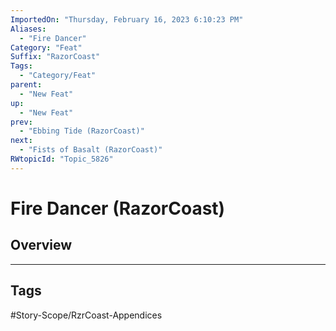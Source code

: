 ```yaml
---
ImportedOn: "Thursday, February 16, 2023 6:10:23 PM"
Aliases:
  - "Fire Dancer"
Category: "Feat"
Suffix: "RazorCoast"
Tags:
  - "Category/Feat"
parent:
  - "New Feat"
up:
  - "New Feat"
prev:
  - "Ebbing Tide (RazorCoast)"
next:
  - "Fists of Basalt (RazorCoast)"
RWtopicId: "Topic_5826"
---
```

# Fire Dancer (RazorCoast)
## Overview

---
## Tags
#Story-Scope/RzrCoast-Appendices

